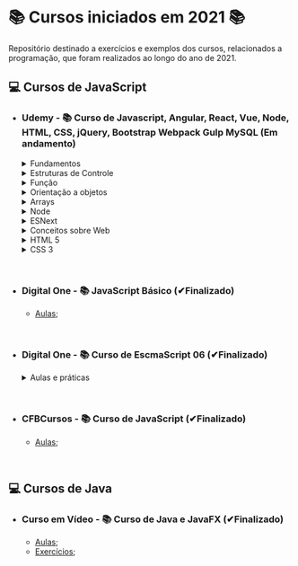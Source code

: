 # 📚 Cursos iniciados em 2021 📚

Repositório destinado a exercícios e exemplos dos cursos, relacionados a programação, que foram realizados ao longo do ano de 2021.

## **💻 Cursos de JavaScript**

- ### **Udemy - 📚 Curso de Javascript, Angular, React, Vue, Node, HTML, CSS, jQuery, Bootstrap Webpack Gulp MySQL (Em andamento)**

  <details>
  <summary> Fundamentos </summary>

  - Bloco;
  - Comentários;
  - Dados;
  - Setenças;
  - Atribuição;
  - Variáveis e constantes;
  - Arrays;
  - Funções;
  - Objeto;
  - Tipagem;
  - Destructuring;
  - Hoisting;
  - Strings;
  - Erros;
  </details>

  <details>
  <summary> Estruturas de Controle </summary>
  
  - [If 01](/JavaScript/Udemy-WebCompleto/Exercicios-JS/controle/if1.js) e [If 02](/JavaScript/Udemy-WebCompleto/Exercicios-JS/controle/if2.js);
  - [If/else 01](/JavaScript/Udemy-WebCompleto/Exercicios-JS/controle/ifElse.js) e [If/else 02](/JavaScript/Udemy-WebCompleto/Exercicios-JS/controle/ifElseIf.js);
  - [Switch](/JavaScript/Udemy-WebCompleto/Exercicios-JS/controle/switch.js);
  - [While](/JavaScript/Udemy-WebCompleto/Exercicios-JS/controle/while.js);
  - [Do while](/JavaScript/Udemy-WebCompleto/Exercicios-JS/controle/doWhile.js);
  - [For](/JavaScript/Udemy-WebCompleto/Exercicios-JS/controle/for1.js) e [For In](/JavaScript/Udemy-WebCompleto/Exercicios-JS/controle/for2.js);
  - [Break e continue](/JavaScript/Udemy-WebCompleto/Exercicios-JS/controle/breakContinue.js);
  </details>
  
  <details>
  <summary> Função </summary>

  - [Cidadão de primeira classe](/JavaScript/Udemy-WebCompleto/Exercicios-JS/funcao/cidadaoPrimeiraClasse.js);
  - [Parâmetros e Retornos são opcionais](/JavaScript/Udemy-WebCompleto/Exercicios-JS/funcao/paramsERetornosSaoOpcionais.js);
  - [Parâmetros variáveis](/JavaScript/Udemy-WebCompleto/Exercicios-JS/funcao/paramsVariaveis.js);
  - [Parâmetro padrão (Antes de depois do Ecmascript 2015)](/JavaScript/Udemy-WebCompleto/Exercicios-JS/funcao/paramsPadrao.js);
  - [This e Bind #01](/JavaScript/Udemy-WebCompleto/Exercicios-JS/funcao/thisEBind1.js) e [This e Bind #02](/JavaScript/Udemy-WebCompleto/Exercicios-JS/funcao/thisEBind2.js);
  - [Arrow function #01](/JavaScript/Udemy-WebCompleto/Exercicios-JS/funcao/arrowFunction1.js), [Arrow function #02](/JavaScript/Udemy-WebCompleto/Exercicios-JS/funcao/arrowFunction2.js) e [Arrow function #03](/JavaScript/Udemy-WebCompleto/Exercicios-JS/funcao/arrowFunction3.js);
  - [Funções anônimas](/JavaScript/Udemy-WebCompleto/Exercicios-JS/funcao/funcoesAnonimas.js);
  - [Funções Callback 01](/JavaScript/Udemy-WebCompleto/Exercicios-JS/funcao/callback1.js), [Funções Callback 02](/JavaScript/Udemy-WebCompleto/Exercicios-JS/funcao/callback2.js) e [Funções Callback 03](/JavaScript/Udemy-WebCompleto/Exercicios-JS/funcao/callback3.js);
  - [Funções Construtoras](/JavaScript/Udemy-WebCompleto/Exercicios-JS/funcao/funcaoConstrutora.js);
  - [Tipos de declaração de funções](/JavaScript/Udemy-WebCompleto/Exercicios-JS/funcao/tiposDeclaracao.js);
  - [Contexto léxico](/JavaScript/Udemy-WebCompleto/Exercicios-JS/funcao/contextoLexico.js);
  - [Closures](/JavaScript/Udemy-WebCompleto/Exercicios-JS/funcao/closure.js);
  - [Factory #01](/JavaScript/Udemy-WebCompleto/Exercicios-JS/funcao/factory1.js) e [Factory #02](/JavaScript/Udemy-WebCompleto/Exercicios-JS/funcao/factory2.js);
  - [Class vs Factory](/JavaScript/Udemy-WebCompleto/Exercicios-JS/funcao/classVsFactory.js);
  - [Desafio função construtora](/JavaScript/Udemy-WebCompleto/Exercicios-JS/funcao/desafioFuncaoConstrutora.js);
  - [IIFE - Immediately Invoked Function Expression](/JavaScript/Udemy-WebCompleto/Exercicios-JS/funcao/iife.js);
  - [Call e Apply](/JavaScript/Udemy-WebCompleto/Exercicios-JS/funcao/callApply.js);
  - Comparação entre string de números;
  - [Exercícios](/JavaScript/Udemy-WebCompleto/Exercicios-JS/funcao/exercicios/);
  </details>

  <details>
  <summary> Orientação a objetos </summary>

  - [Introdução à orientação a objetos](/JavaScript/Udemy-WebCompleto/Exercicios-JS/objetos/oo.js);
  - [Revisão sobre objetos](/JavaScript/Udemy-WebCompleto/Exercicios-JS/objetos/objetoRevisao.js);
  - [Estratégias de criação de objetos](/JavaScript/Udemy-WebCompleto/Exercicios-JS/objetos/criandoObjetos.js)
  - [Objetos Constantes](/JavaScript/Udemy-WebCompleto/Exercicios-JS/objetos/objetosConstantes.js);
  - [Notação literal](/JavaScript/Udemy-WebCompleto/Exercicios-JS/objetos/notacaoLiteral.js);
  - [Getters/Setters](/JavaScript/Udemy-WebCompleto/Exercicios-JS/objetos/getterSetter.js);
  - [Funções importantes dos objetos](/JavaScript/Udemy-WebCompleto/Exercicios-JS/objetos/funcoesImportantes.js);
  - [Herança #01](/JavaScript/Udemy-WebCompleto/Exercicios-JS/objetos/heranca1.js);
  - [Herança #02](/JavaScript/Udemy-WebCompleto/Exercicios-JS/objetos/heranca2.js);
  - [Herança #03](/JavaScript/Udemy-WebCompleto/Exercicios-JS/objetos/heranca3.js);
  - [Herança #04](/JavaScript/Udemy-WebCompleto/Exercicios-JS/objetos/heranca4.js);
  - [Herança #05](/JavaScript/Udemy-WebCompleto/Exercicios-JS/objetos/heranca5.js);
  - [Herança #06](/JavaScript/Udemy-WebCompleto/Exercicios-JS/objetos/heranca6.js);
  - [Evitando modificações](/JavaScript/Udemy-WebCompleto/Exercicios-JS/objetos/evitandoModificacoes.js);
  - [JSON vs Objeto](/JavaScript/Udemy-WebCompleto/Exercicios-JS/objetos/JsonVsObj.js);
  - [Classe #01](/JavaScript/Udemy-WebCompleto/Exercicios-JS/objetos/classe1.js);
  - [Classe #02](/JavaScript/Udemy-WebCompleto/Exercicios-JS/objetos/classe2.js);
  </details>

  <details>
  <summary> Arrays </summary>

  - [Visão geral](/JavaScript/Udemy-WebCompleto/Exercicios-JS/Arrays/arrays.js);
  - [Arrays: Alguns métodos](/JavaScript/Udemy-WebCompleto/Exercicios-JS/Arrays/arrayMetodos.js);
  - [Simulando array com objetos](/JavaScript/Udemy-WebCompleto/Exercicios-JS/Arrays/simulandoArray.js);
  - [Foreach #01](/JavaScript/Udemy-WebCompleto/Exercicios-JS/Arrays/foreach1.js);
  - [Foreach #02](/JavaScript/Udemy-WebCompleto/Exercicios-JS/Arrays/foreach2.js);
  - [Map #01](/JavaScript/Udemy-WebCompleto/Exercicios-JS/Arrays/map1.js);
  - [Map #02](/JavaScript/Udemy-WebCompleto/Exercicios-JS/Arrays/map2.js);
  - [Map #03](/JavaScript/Udemy-WebCompleto/Exercicios-JS/Arrays/map3.js);
  - [Filter #01](/JavaScript/Udemy-WebCompleto/Exercicios-JS/Arrays/filter1.js);
  - [Filter #02](/JavaScript/Udemy-WebCompleto/Exercicios-JS/Arrays/filter2.js);
  - [Reduce #01](/JavaScript/Udemy-WebCompleto/Exercicios-JS/Arrays/reduce1.js);
  - [Reduce #02](/JavaScript/Udemy-WebCompleto/Exercicios-JS/Arrays/reduce2.js);
  - [Reduce #03](/JavaScript/Udemy-WebCompleto/Exercicios-JS/Arrays/reduce3.js);
  - [Imperativo Vs Declarativo](/JavaScript/Udemy-WebCompleto/Exercicios-JS/Arrays/imperativoVsDeclarativo.js);
  - [Concat](/JavaScript/Udemy-WebCompleto/Exercicios-JS/Arrays/concat.js);
  - [FlatMap](/JavaScript/Udemy-WebCompleto/Exercicios-JS/Arrays/flatMap.js);
  - [Exercícios](/JavaScript/Udemy-WebCompleto/Exercicios-JS/Arrays/exercicios/);
  </details>

  <details>
  <summary> Node </summary>

  - [Sistemas de módulos](/JavaScript/Udemy-WebCompleto/Exercicios-JS/node/);
  - [Usando módulos de terceiros](/JavaScript/Udemy-WebCompleto/Exercicios-JS/node/);
  - [Sistema de módulos: Require](/JavaScript/Udemy-WebCompleto/Exercicios-JS/node/pastaA/);
  - Sistema de módulos: Export [Exportar](/JavaScript/Udemy-WebCompleto/Exercicios-JS/node/exportar.js) e [Exportar cliente](/JavaScript/Udemy-WebCompleto/Exercicios-JS/node/exportarCliente.js);
  - [Arquivo packpage.json](/JavaScript/Udemy-WebCompleto/Exercicios-JS/node/funcionarios/);
  - [Instância única vs Nova instância](/JavaScript/Udemy-WebCompleto/Exercicios-JS/node/);
  - [Objeto global do node](/JavaScript/Udemy-WebCompleto/Exercicios-JS/node/);
  - [Entendendo o this](/JavaScript/Udemy-WebCompleto/Exercicios-JS/node/this.js);
  - [Passando parâmetros entre módulos](/JavaScript/Udemy-WebCompleto/Exercicios-JS/node/);
  - [Instalando Deps & Scripts](/JavaScript/Udemy-WebCompleto/Exercicios-JS/node/);
  - [Lendo Arquivos](/JavaScript/Udemy-WebCompleto/Exercicios-JS/node/);
  - [Escrevendo Arquivos](/JavaScript/Udemy-WebCompleto/Exercicios-JS/node/);
  - [Middleware #02](/JavaScript/Udemy-WebCompleto/Exercicios-JS/node/middlewares.js);
  - [Projeto API com Express #01](/JavaScript/Udemy-WebCompleto/Exercicios-JS/node/projeto/);
  - [Projeto API com Express #02](/JavaScript/Udemy-WebCompleto/Exercicios-JS/node/projeto/);
  - [Projeto API com Express #03](/JavaScript/Udemy-WebCompleto/Exercicios-JS/node/projeto/);
  - [Tarefas agendadas com temporizador](/JavaScript/Udemy-WebCompleto/Exercicios-JS/node/temporizador.js);
  - [Process: Entrada e Saída Padrão](/JavaScript/Udemy-WebCompleto/Exercicios-JS/node/entradaESaida.js);
  </details>

  <details>
  <summary> ESNext </summary>

  - [Revisão 01](/JavaScript/Udemy-WebCompleto/Exercicios-JS/esnext/revisao1.js);
  - [Revisão 02](/JavaScript/Udemy-WebCompleto/Exercicios-JS/esnext/revisao2.js);
  - [Revisão 03](/JavaScript/Udemy-WebCompleto/Exercicios-JS/esnext/revisao3.js);
  - [Operador Rest/Spread](/JavaScript/Udemy-WebCompleto/Exercicios-JS/esnext/operadorRestSpread.js);
  - [Tagged Template #01](/JavaScript/Udemy-WebCompleto/Exercicios-JS/esnext/taggedTemplate1.js);
  - [Tagged Template #02](/JavaScript/Udemy-WebCompleto/Exercicios-JS/esnext/taggedTemplate2.js);
  - [Map](/JavaScript/Udemy-WebCompleto/Exercicios-JS/esnext/map.js);
  - [Set](/JavaScript/Udemy-WebCompleto/Exercicios-JS/esnext/set.js);
  - [For Of](/JavaScript/Udemy-WebCompleto/Exercicios-JS/esnext/forOf.js);
  - [Promisses](/JavaScript/Udemy-WebCompleto/Exercicios-JS/esnext/promisses.js);
  - [Callbacks aninhadas](/JavaScript/Udemy-WebCompleto/Exercicios-JS/esnext/usandoCallback.js);
  - [Refatorando Callbacks para Promises](/JavaScript/Udemy-WebCompleto/Exercicios-JS/esnext/usandoPrmises.js);
  - [Async/Await](/JavaScript/Udemy-WebCompleto/Exercicios-JS/esnext/asyncAwait.js);
  - [Promise #01](/JavaScript/Udemy-WebCompleto/Exercicios-JS/esnext/promise1.js);
  - [Promise #02:](/JavaScript/Udemy-WebCompleto/Exercicios-JS/esnext/promise2.js)
    - [Callback Hell](https://github.com/LuizMiguelSR/Cursos_2021/commit/078e0660f7994749ca06acdeb754e442beab34ea);
    - [Usando Promise](https://github.com/LuizMiguelSR/Cursos_2021/commit/1cae992028dd2e9a603b38d20963c888581f3b83);
    - [Executando Promises aninhadas](https://github.com/LuizMiguelSR/Cursos_2021/commit/9693e7c931d4d68affd4bcbdec133580942a9300);
  - [Promise #03](/JavaScript/Udemy-WebCompleto/Exercicios-JS/esnext/promise3.js);
  - [Promise #04](/JavaScript/Udemy-WebCompleto/Exercicios-JS/esnext/promise4.js);
  - [Promise #05](/JavaScript/Udemy-WebCompleto/Exercicios-JS/esnext/promise5.js);
  - Async/Await #01:
    - [Utilizando Promise](https://github.com/LuizMiguelSR/Cursos_2021/commit/a6af24e4f1b437bdf54062a74544019fa649aede);
    - [Utilizando Async/Await](https://github.com/LuizMiguelSR/Cursos_2021/commit/dd2a427e8dd1881568b91649553f13c082d29af9);
  - [Async/Await #02](/JavaScript/Udemy-WebCompleto/Exercicios-JS/esnext/asyncAwait2.js);
  </details>

  <details>
  <summary> Conceitos sobre Web </summary>

  - [Introdução à Web](https://drive.google.com/file/d/1CDEWP1w92_7zOZGzQakmllJN6YxKEpke/edit?disco=AAAAcH0HUuY);
  </details>

  <details>
  <summary> HTML 5 </summary>

  - [Anatomia da Tag](JavaScript/Udemy-WebCompleto/Exercicios-JS/html/anatomiaTag.html);
  - [Anatomia de uma página HTML](JavaScript/Udemy-WebCompleto/Exercicios-JS/html/anatomiaHtml.html);
  - [Um pouco de CSS](JavaScript/Udemy-WebCompleto/Exercicios-JS/html/poucoDeCSS.html);
  - [Estruturando os exercícios](JavaScript/Udemy-WebCompleto/Exercicios-JS/html/index.html);
  - [Texto puro vs Browser](JavaScript/Udemy-WebCompleto/Exercicios-JS/html/textoPuro.html);
  - [Tag para texto #01](JavaScript/Udemy-WebCompleto/Exercicios-JS/html/exercicios/texto1.html);
  - [Tag para texto #02](JavaScript/Udemy-WebCompleto/Exercicios-JS/html/exercicios/texto2.html);
  - [Listas](JavaScript/Udemy-WebCompleto/Exercicios-JS/html/exercicios/listas.html);
  - [Listas aninhadas](JavaScript/Udemy-WebCompleto/Exercicios-JS/html/exercicios/listasAninhada.html);
  - [Listas aninhadas (Desafio)](JavaScript/Udemy-WebCompleto/Exercicios-JS/html/exercicios/listasAninhada.html);
  - [Links #01](JavaScript/Udemy-WebCompleto/Exercicios-JS/html/exercicios/links.html);
  - [Links #02](JavaScript/Udemy-WebCompleto/Exercicios-JS/html/exercicios/links.html);
  - [Tabelas](JavaScript/Udemy-WebCompleto/Exercicios-JS/html/exercicios/tabela.html);
  - [Formulário #01](https://github.com/LuizMiguelSR/Cursos_2021/commit/7ce6746b5040e4fef9e44cb1bd57ec323d894766);
  - [Formulário #02](https://github.com/LuizMiguelSR/Cursos_2021/commit/24c493755f7476f6e7a9f5a9d6c7d64287672071);
  - [Formulário #03](https://github.com/LuizMiguelSR/Cursos_2021/commit/4f60e2aafd32054aa33d86e36d8bf857ff5b89ff);
  - [Imagens](JavaScript/Udemy-WebCompleto/Exercicios-JS/html/exercicios/imagens.html);
  - [Desafio Slider #01](https://github.com/LuizMiguelSR/Cursos_2021/commit/baf166ed79055e88cd9a382f847079045a6bf6f5);
  - [Desafio Slider #02](https://github.com/LuizMiguelSR/Cursos_2021/commit/d7ff40c382c8fc9e43a6e9a535a49549f6b7e1b0);
  - [Vídeo](https://github.com/LuizMiguelSR/Cursos_2021/commit/c3a14800faca952c2df0dce843a387533dd08fd1);
  - [Desafio controlar Vídeo](https://github.com/LuizMiguelSR/Cursos_2021/commit/e0ed72cd079636ba771caad56f976832b3e28d4a);
  - [Tags não visuais](https://github.com/LuizMiguelSR/Cursos_2021/commit/ef474760c2208bdee16dc5798853c1c03af4d992);
  </details>

  <details>
  <summary> CSS 3 </summary>

  - [Criando a classe .tag](https://github.com/LuizMiguelSR/Cursos_2021/commit/3b4d8199d089dd8a014599d4486b50d11b4d8477);
  - [Seletores CSS #02](https://github.com/LuizMiguelSR/Cursos_2021/commit/83d1cd2ac5015c77645a8058a42eda0143d4804c);
  - [Especificidades CSS #01](/JavaScript/Udemy-WebCompleto/Exercicios-JS/css/especificidade1.html);
  - [Especificidades CSS #02](/JavaScript/Udemy-WebCompleto/Exercicios-JS/css/especificidade2.html);
  - [Herança](/JavaScript/Udemy-WebCompleto/Exercicios-JS/css/heranca.html);
  - [Box Model #01](/JavaScript/Udemy-WebCompleto/Exercicios-JS/css/heranca.html);
  - [Box Model #02](/JavaScript/Udemy-WebCompleto/Exercicios-JS/css/box.html);
  - [Margin Collapse](/JavaScript/Udemy-WebCompleto/Exercicios-JS/css/margin.html);
  - [Propriedade Display](/JavaScript/Udemy-WebCompleto/Exercicios-JS/css/display.html);
  - [Inline-block: Comportamento Estranho](/JavaScript/Udemy-WebCompleto/Exercicios-JS/css/index.html);
  - [Altura & Largura](/JavaScript/Udemy-WebCompleto/Exercicios-JS/css/alturaLargura.html);
  - [Box Sizing](/JavaScript/Udemy-WebCompleto/Exercicios-JS/css/tamanhoBox.html);
  - [Propriedade Overflow](/JavaScript/Udemy-WebCompleto/Exercicios-JS/css/overflow.html);
  - [Propriedade Float](/JavaScript/Udemy-WebCompleto/Exercicios-JS/css/float.html);
  - [Cores](/JavaScript/Udemy-WebCompleto/Exercicios-JS/css/cores.html);
  - [Unidades #02](/JavaScript/Udemy-WebCompleto/Exercicios-JS/css/unidades1.html);
  - [Unidades #03](/JavaScript/Udemy-WebCompleto/Exercicios-JS/css/unidades2.html);
  - [Texto](/JavaScript/Udemy-WebCompleto/Exercicios-JS/css/texto.html);
  - [Position](/JavaScript/Udemy-WebCompleto/Exercicios-JS/css/position.html);
  - [Media Query](/JavaScript/Udemy-WebCompleto/Exercicios-JS/css/mediaQuery.html);
  - [Desafio Menu #01](/JavaScript/Udemy-WebCompleto/Exercicios-JS/css/desafioMenu.html);
  - [Desafio Menu #02](/JavaScript/Udemy-WebCompleto/Exercicios-JS/css/desafioMenu.html);
  </details>
  
&nbsp;

- ### **Digital One - 📚 JavaScript Básico (✔Finalizado)**

  - [Aulas](/JavaScript/DigitalOne_JavaScript);

&nbsp;

- ### **Digital One - 📚 Curso de EscmaScript 06 (✔Finalizado)**

  <details>
  <summary> Aulas e práticas </summary>

  - [Aula 01](/JavaScript//DigitalOneEcmaScript06essencial/Aula01/);
  - [Aula 02](/JavaScript//DigitalOneEcmaScript06essencial/Aula02/);
  - [Aula 03](/JavaScript//DigitalOneEcmaScript06essencial/Aula03/);
  - [Aula 04](/JavaScript//DigitalOneEcmaScript06essencial/Aula04/);
  - [Aula 05](/JavaScript//DigitalOneEcmaScript06essencial/Aula05/);
  - [Aula 06](/JavaScript//DigitalOneEcmaScript06essencial/Aula06/);
  - [Aula 07](/JavaScript//DigitalOneEcmaScript06essencial/Aula07/);
  - [Aula 08](/JavaScript//DigitalOneEcmaScript06essencial/Aula08/);
  - [Aula 09](/JavaScript//DigitalOneEcmaScript06essencial/Aula09/);
  </details>

&nbsp;

- ### **CFBCursos - 📚 Curso de JavaScript (✔Finalizado)**

  - [Aulas](/JavaScript/CFBCursos);

&nbsp;

## **💻 Cursos de Java**

- ### **Curso em Vídeo - 📚 Curso de Java e JavaFX (✔Finalizado)**

  - [Aulas](/Java/CursoEmVideo/Aulas);
  - [Exercícios](/Java/CursoEmVideo/Tarefas);
